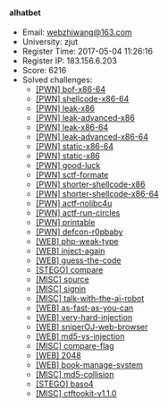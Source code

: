 #### alhatbet  

* Email: webzhiwang@163.com  
* University: zjut  
* Register Time: 2017-05-04 11:26:16  
* Register IP: 183.156.6.203  
* Score: 6216  
* Solved challenges: 
  * [[PWN] bof-x86-64](https://github.com/SniperOJ/Challenges/blob/master/web/bof-x86-64.json)  
  * [[PWN] shellcode-x86-64](https://github.com/SniperOJ/Challenges/blob/master/web/shellcode-x86-64.json)  
  * [[PWN] leak-x86](https://github.com/SniperOJ/Challenges/blob/master/web/leak-x86.json)  
  * [[PWN] leak-advanced-x86](https://github.com/SniperOJ/Challenges/blob/master/web/leak-advanced-x86.json)  
  * [[PWN] leak-x86-64](https://github.com/SniperOJ/Challenges/blob/master/web/leak-x86-64.json)  
  * [[PWN] leak-advanced-x86-64](https://github.com/SniperOJ/Challenges/blob/master/web/leak-advanced-x86-64.json)  
  * [[PWN] static-x86-64](https://github.com/SniperOJ/Challenges/blob/master/web/static-x86-64.json)  
  * [[PWN] static-x86](https://github.com/SniperOJ/Challenges/blob/master/web/static-x86.json)  
  * [[PWN] good-luck](https://github.com/SniperOJ/Challenges/blob/master/web/good-luck.json)  
  * [[PWN] sctf-formate](https://github.com/SniperOJ/Challenges/blob/master/web/sctf-formate.json)  
  * [[PWN] shorter-shellcode-x86](https://github.com/SniperOJ/Challenges/blob/master/web/shorter-shellcode-x86.json)  
  * [[PWN] shorter-shellcode-x86-64](https://github.com/SniperOJ/Challenges/blob/master/web/shorter-shellcode-x86-64.json)  
  * [[PWN] actf-nolibc4u](https://github.com/SniperOJ/Challenges/blob/master/web/actf-nolibc4u.json)  
  * [[PWN] actf-run-circles](https://github.com/SniperOJ/Challenges/blob/master/web/actf-run-circles.json)  
  * [[PWN] printable](https://github.com/SniperOJ/Challenges/blob/master/web/printable.json)  
  * [[PWN] defcon-r0pbaby](https://github.com/SniperOJ/Challenges/blob/master/web/defcon-r0pbaby.json)  
  * [[WEB] php-weak-type](https://github.com/SniperOJ/Challenges/blob/master/web/php-weak-type.json)  
  * [[WEB] inject-again](https://github.com/SniperOJ/Challenges/blob/master/web/inject-again.json)  
  * [[WEB] guess-the-code](https://github.com/SniperOJ/Challenges/blob/master/web/guess-the-code.json)  
  * [[STEGO] compare](https://github.com/SniperOJ/Challenges/blob/master/web/compare.json)  
  * [[MISC] source](https://github.com/SniperOJ/Challenges/blob/master/web/source.json)  
  * [[MISC] signin](https://github.com/SniperOJ/Challenges/blob/master/web/signin.json)  
  * [[MISC] talk-with-the-ai-robot](https://github.com/SniperOJ/Challenges/blob/master/web/talk-with-the-ai-robot.json)  
  * [[WEB] as-fast-as-you-can](https://github.com/SniperOJ/Challenges/blob/master/web/as-fast-as-you-can.json)  
  * [[WEB] very-hard-injection](https://github.com/SniperOJ/Challenges/blob/master/web/very-hard-injection.json)  
  * [[WEB] sniperOJ-web-browser](https://github.com/SniperOJ/Challenges/blob/master/web/sniperOJ-web-browser.json)  
  * [[WEB] md5-vs-injection](https://github.com/SniperOJ/Challenges/blob/master/web/md5-vs-injection.json)  
  * [[MISC] compare-flag](https://github.com/SniperOJ/Challenges/blob/master/web/compare-flag.json)  
  * [[WEB] 2048](https://github.com/SniperOJ/Challenges/blob/master/web/2048.json)  
  * [[WEB] book-manage-system](https://github.com/SniperOJ/Challenges/blob/master/web/book-manage-system.json)  
  * [[MISC] md5-collision](https://github.com/SniperOJ/Challenges/blob/master/web/md5-collision.json)  
  * [[STEGO] baso4](https://github.com/SniperOJ/Challenges/blob/master/web/baso4.json)  
  * [[MISC] ctftookit-v1.1.0](https://github.com/SniperOJ/Challenges/blob/master/web/ctftookit-v1.1.0.json)  
